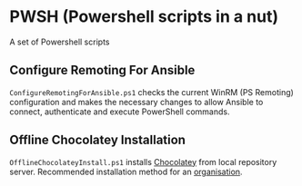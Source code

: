 # PWSH (Powershell scripts in a nut)

A set of Powershell scripts

## Configure Remoting For Ansible

`ConfigureRemotingForAnsible.ps1` checks the current WinRM (PS Remoting) configuration and makes the necessary changes to allow Ansible to connect, authenticate and execute PowerShell commands. 

## Offline Chocolatey Installation

`OfflineChocolateyInstall.ps1` installs [Chocolatey](https://chocolatey.org/install#install-step4) from local repository server. Recommended installation method for an [organisation](https://chocolatey.org/install#organization).
